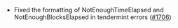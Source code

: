 *   Fixed the formatting of NotEnoughTimeElapsed and NotEnoughBlocksElapsed
    in tendermint errors
    ([#1706](https://github.com/informalsystems/ibc-rs/issues/1706))
